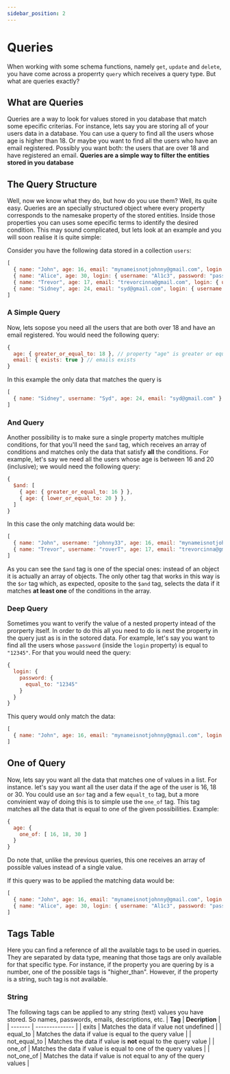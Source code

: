 ```yaml
---
sidebar_position: 2
---
```


# Queries
When working with some schema functions, namely `get`, `update` and `delete`, you have come across a properrty `query` which receives a query type. But what are queries exactly?

## What are Queries
Queries are a way to look for values stored in you database that match some epecific criterias. For instance, lets say you are storing all of your users data in a database. You can use a query to find all the users whose age is higher than 18. Or maybe you want to find all the users who have an email registered. Possibly you want both: the users that are over 18 and have registered an email. **Queries are a simple way to filter the entities stored in you database**

## The Query Structure
Well, now we know what they do, but how do you use them? Well, its quite easy. Queries are an specially structured object where every property corresponds to the namesake property of the stored entities. Inside those properties you can uses some epecific terms to identify the desired condition. This may sound complicated, but lets look at an example and you will soon realise it is quite simple:

Consider you have the following data stored in a collection `users`:
```javascript
[  
  { name: "John", age: 16, email: "mynameisnotjohnny@gmail.com", login: { username: "johnny33", password: "12345" } },
  { name: "Alice", age: 30, login: { username: "Al1c3", password: "passphrase" } },
  { name: "Trevor", age: 17, email: "trevorcinna@gmail.com", login: { username: "roverT", password: "trv2003" } },
  { name: "Sidney", age: 24, email: "syd@gmail.com", login: { username: "Syd", password: "hardpassword" } },
]
```
### A Simple Query
Now, lets sopose you need all the users that are both over 18 and have an email registered. You would need the following query:
```javascript
{
  age: { greater_or_equal_to: 18 }, // property "age" is greater or equal to 18
  email: { exists: true } // emails exists
}
```
In this example the only data that matches the query is 
```javascript
[
  { name: "Sidney", username: "Syd", age: 24, email: "syd@gmail.com" }
]
```

### And Query
Another possibility is to make sure a single property matches multiple conditions, for that you'll need the `$and` tag, which receives an array of  conditions and matches only the data that satisfy **all** the conditions. For example, let's say we need all the users whose age is between 16 and 20 (inclusive); we would need the following query:
```javascript
{
  $and: [
    { age: { greater_or_equal_to: 16 } },
    { age: { lower_or_equal_to: 20 } },
  ]
}
```
In this case the only matching data would be:
```javascript
[
  { name: "John", username: "johnny33", age: 16, email: "mynameisnotjohnny@gmail.com" },
  { name: "Trevor", username: "roverT", age: 17, email: "trevorcinna@gmail.com" },
]
```
As you can see the `$and` tag is one of the special ones: instead of an object it is actually an array of objects. The only other tag that works in this way is the `$or` tag which, as expected, oposite to the `$and` tag, selects the data if it matches **at least one** of the conditions in the array.

### Deep Query
Sometimes you want to verify the value of a nested property intead of the prorperty itself. In order to do this all you need to do is nest the property in the query just as is in the sotored data. For example, let's say you want to find all the users whose `password` (inside the `login` property) is equal to `"12345"`. For that you would need the query:
```javascript
{
  login: {
    password: {
      equal_to: "12345"
    }
  }
}
```
This query would only match the data:
```javascript
[
  { name: "John", age: 16, email: "mynameisnotjohnny@gmail.com", login: { username: "johnny33", password: "12345" } },
]
```

## One of Query
Now, lets say you want all the data that matches one of values in a list. For instance. let's say you want all the user data if the age of the user is 16, 18 or 30. You could use an `$or` tag and a few `equalt_to` tag, but a more convinient way of doing this is to simple use the `one_of` tag. This tag matches all the data that is equal to one of the given possibilities. Example:
```javascript
{
  age: {
    one_of: [ 16, 18, 30 ]
  }
}
```
Do note that, unlike the previous queries, this one receives an array of possible values instead of a single value.

If this query was to be applied the matching data would be:
```javascript
[
  { name: "John", age: 16, email: "mynameisnotjohnny@gmail.com", login: { username: "johnny33", password: "12345" } },
  { name: "Alice", age: 30, login: { username: "Al1c3", password: "passphrase" } },
]
```


## Tags Table
Here you can find a reference of all the available tags to be used in queries. They are separated by data type, meaning that those tags are only available for that specific type. For instance, if the property you are quering by is a number, one of the possible tags is "higher_than". However, if the property is a string, such tag is not available.

### String
The following tags can be applied to any string (text) values you have stored. So names, passwords, emails, descriptions, etc.
| **Tag** | **Decription** |
| ------- | -------------- |
| exits | Matches the data if value not undefined |
| equal_to | Matches the data if value is equal to the query value |
| not_equal_to | Matches the data if value is **not** equal to the query value |
| one_of | Matches the data if value is equal to one of the query values |
| not_one_of | Matches the data if value is not equal to any of the query values |

